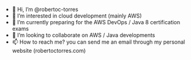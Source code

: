 - 👋 Hi, I’m @robertoc-torres
- 👀 I’m interested in cloud development (mainly AWS)
- 🌱 I’m currently preparing for the AWS DevOps / Java 8 certification exams
- 💞️ I’m looking to collaborate on AWS / Java developments
- 📫 How to reach me? you can send me an email through my personal website (robertoctorres.com) 

<!---
This repository is special because it will be a compilation of labs and guides I will be using to prepare myself for the upcoming personal challenges
--->
